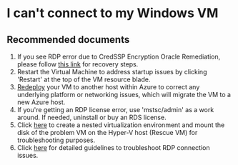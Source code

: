 <properties  
              pageTitle="I can't connect to my Windows VM"
              description="I can't connect to my Windows VM"
              service="microsoft.compute"
              resource="virtualmachines"
              authors="tiag"
              displayOrder="35"
              selfHelpType="resource"
              supportTopicIds="32615531"
              resourceTags="windows, windowsSQL"
              productPesIds="14749"
              cloudEnvironments="public"
/>

# I can't connect to my Windows VM

## **Recommended documents**

1. If you see RDP error due to CredSSP Encryption Oracle Remediation, please follow [this link](https://blogs.technet.microsoft.com/mckittrick/unable-to-rdp-to-virtual-machine-credssp-encryption-oracle-remediation/) for recovery steps.
2.	Restart the Virtual Machine to address startup issues by clicking 'Restart' at the top of the VM resource blade.
3. [Redeploy](data-blade:Microsoft_Azure_Compute.VirtualMachineRedeployViewModel.id.$resourceId) your VM to another host within Azure to correct any underlying platform or networking issues, which will migrate the VM to a new Azure host.
4.	If you're getting an RDP license error, use 'mstsc/admin' as a work around. If needed, uninstall or buy an RDS license.
5. Click [here](https://review.docs.microsoft.com/azure/virtual-machines/troubleshooting/troubleshoot-vm-by-use-nested-virtualization?branch=pr-en-us-54175) to create a nested virtualization environment and mount the disk of the problem VM on the Hyper-V host (Rescue VM) for troubleshooting purposes.
6. Click [here](https://review.docs.microsoft.com/azure/virtual-machines/troubleshooting/detailed-troubleshoot-rdp?branch=pr-en-us-54175) for detailed guidelines to troubleshoot RDP connection issues.
